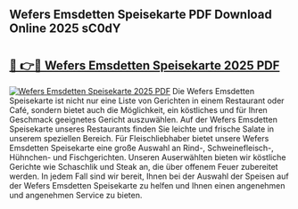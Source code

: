 ## Wefers Emsdetten Speisekarte PDF Download Online 2025 sC0dY

# <h2><a href="http://gc9wo6.nevu.top/?p=Wefers+Emsdetten+Speisekarte">🔗 👉🔴 Wefers Emsdetten Speisekarte 2025 PDF</a></h2>

[![Wefers Emsdetten Speisekarte 2025 PDF](https://i.imgur.com/dBaPXMq.png)](http://gc9wo6.nevu.top/?p=Wefers+Emsdetten+Speisekarte)
Die Wefers Emsdetten Speisekarte ist nicht nur eine Liste von Gerichten in einem Restaurant oder Café, sondern bietet auch die Möglichkeit, ein köstliches und für Ihren Geschmack geeignetes Gericht auszuwählen. Auf der Wefers Emsdetten Speisekarte unseres Restaurants finden Sie leichte und frische Salate in unserem speziellen Bereich. Für Fleischliebhaber bietet unsere Wefers Emsdetten Speisekarte eine große Auswahl an Rind-, Schweinefleisch-, Hühnchen- und Fischgerichten. Unseren Auserwählten bieten wir köstliche Gerichte wie Schaschlik und Steak an, die über offenem Feuer zubereitet werden. In jedem Fall sind wir bereit, Ihnen bei der Auswahl der Speisen auf der Wefers Emsdetten Speisekarte zu helfen und Ihnen einen angenehmen und angenehmen Service zu bieten.
